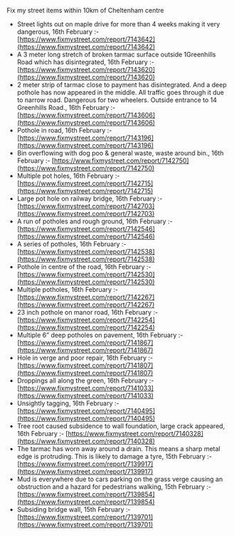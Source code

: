 Fix my street items within 10km of Cheltenham centre

<!-- fix_marker starts -->

- Street lights out on maple drive for more than 4 weeks making it very dangerous, 16th February :- [https://www.fixmystreet.com/report/7143642](https://www.fixmystreet.com/report/7143642)
- A 3 meter long stretch of broken tarmac surface outside 1Greenhills Road which has disintegrated, 16th February :- [https://www.fixmystreet.com/report/7143620](https://www.fixmystreet.com/report/7143620)
- 2 meter strip of tarmac close to payment has disintegrated. And a deep pothole has now appeared in the middle. All traffic goes through it due to narrow road. Dangerous for two wheelers. Outside entrance to 14 Greenhills Road., 16th February :- [https://www.fixmystreet.com/report/7143606](https://www.fixmystreet.com/report/7143606)
- Pothole in road, 16th February :- [https://www.fixmystreet.com/report/7143196](https://www.fixmystreet.com/report/7143196)
- Bin overflowing with dog poo & general waste, waste around bin., 16th February :- [https://www.fixmystreet.com/report/7142750](https://www.fixmystreet.com/report/7142750)
- Multiple pot holes, 16th February :- [https://www.fixmystreet.com/report/7142715](https://www.fixmystreet.com/report/7142715)
- Large pot hole on railway bridge, 16th February :- [https://www.fixmystreet.com/report/7142703](https://www.fixmystreet.com/report/7142703)
- A run of potholes and rough ground, 16th February :- [https://www.fixmystreet.com/report/7142546](https://www.fixmystreet.com/report/7142546)
- A series of potholes, 16th February :- [https://www.fixmystreet.com/report/7142538](https://www.fixmystreet.com/report/7142538)
- Pothole in centre of the road, 16th February :- [https://www.fixmystreet.com/report/7142530](https://www.fixmystreet.com/report/7142530)
- Multiple potholes, 16th February :- [https://www.fixmystreet.com/report/7142267](https://www.fixmystreet.com/report/7142267)
- 23 inch pothole on manor road, 16th February :- [https://www.fixmystreet.com/report/7142254](https://www.fixmystreet.com/report/7142254)
- Multiple 6” deep potholes on pavement, 16th February :- [https://www.fixmystreet.com/report/7141867](https://www.fixmystreet.com/report/7141867)
- Hole in verge and poor repair, 16th February :- [https://www.fixmystreet.com/report/7141807](https://www.fixmystreet.com/report/7141807)
- Droppings all along the green, 16th February :- [https://www.fixmystreet.com/report/7141033](https://www.fixmystreet.com/report/7141033)
- Unsightly tagging, 16th February :- [https://www.fixmystreet.com/report/7140495](https://www.fixmystreet.com/report/7140495)
- Tree root caused subsidence to wall foundation, large crack appeared, 16th February :- [https://www.fixmystreet.com/report/7140328](https://www.fixmystreet.com/report/7140328)
- The tarmac has worn away around a drain. This means a sharp metal edge is protruding. This is likely to damage a tyre, 15th February :- [https://www.fixmystreet.com/report/7139917](https://www.fixmystreet.com/report/7139917)
- Mud is everywhere due to cars parking on the grass verge causing an obstruction and a hazard for pedestrians walking, 15th February :- [https://www.fixmystreet.com/report/7139854](https://www.fixmystreet.com/report/7139854)
- Subsiding bridge wall, 15th February :- [https://www.fixmystreet.com/report/7139701](https://www.fixmystreet.com/report/7139701)

<!-- fix_marker ends -->